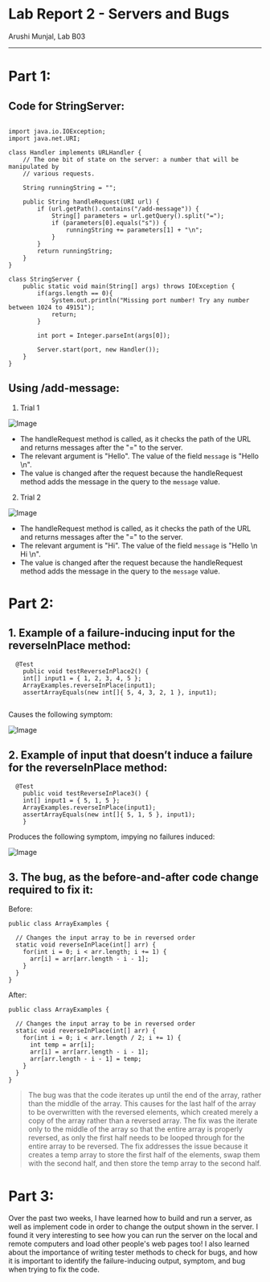 # Lab Report 2 - Servers and Bugs
Arushi Munjal, Lab B03

---

# Part 1:

## Code for StringServer: 

```

import java.io.IOException;
import java.net.URI;

class Handler implements URLHandler {
    // The one bit of state on the server: a number that will be manipulated by
    // various requests.

    String runningString = "";

    public String handleRequest(URI url) {
        if (url.getPath().contains("/add-message")) {
            String[] parameters = url.getQuery().split("=");
            if (parameters[0].equals("s")) {
                runningString += parameters[1] + "\n";
            }
        }
        return runningString;
    }
}

class StringServer {
    public static void main(String[] args) throws IOException {
        if(args.length == 0){
            System.out.println("Missing port number! Try any number between 1024 to 49151");
            return;
        }

        int port = Integer.parseInt(args[0]);

        Server.start(port, new Handler());
    }
}

``` 

## Using /add-message:

1. Trial 1

![Image](serveroutput2.png)

- The handleRequest method is called, as it checks the path of the URL and returns messages after the "=" to the server.
- The relevant argument is "Hello". The value of the field `message` is "Hello \n".
- The value is changed after the request because the handleRequest method adds the message in the query to the `message` value.


2. Trial 2

![Image](serveroutput1.png)

- The handleRequest method is called, as it checks the path of the URL and returns messages after the "=" to the server.
- The relevant argument is "Hi". The value of the field `message` is "Hello \n Hi \n".
- The value is changed after the request because the handleRequest method adds the message in the query to the `message` value.

# Part 2:

## 1. Example of a failure-inducing input for the reverseInPlace method:

```
  @Test 
	public void testReverseInPlace2() {
    int[] input1 = { 1, 2, 3, 4, 5 };
    ArrayExamples.reverseInPlace(input1);
    assertArrayEquals(new int[]{ 5, 4, 3, 2, 1 }, input1);
    
```

Causes the following symptom:

![Image](output1.png)


## 2. Example of input that doesn’t induce a failure for the reverseInPlace method:

```
  @Test 
	public void testReverseInPlace3() {
    int[] input1 = { 5, 1, 5 };
    ArrayExamples.reverseInPlace(input1);
    assertArrayEquals(new int[]{ 5, 1, 5 }, input1);
	}

```
Produces the following symptom, impying no failures induced:

![Image](output2.png)


## 3. The bug, as the before-and-after code change required to fix it:

Before:

```
public class ArrayExamples {

  // Changes the input array to be in reversed order
  static void reverseInPlace(int[] arr) {
    for(int i = 0; i < arr.length; i += 1) {
      arr[i] = arr[arr.length - i - 1];
    }
  }
}
```

After:

```
public class ArrayExamples {

  // Changes the input array to be in reversed order
  static void reverseInPlace(int[] arr) {
    for(int i = 0; i < arr.length / 2; i += 1) {
      int temp = arr[i];
      arr[i] = arr[arr.length - i - 1];
      arr[arr.length - i - 1] = temp;
    }
  }
}
```

> The bug was that the code iterates up until the end of the array, rather than the middle of the array. This causes for the last half of the array to be overwritten with the reversed elements, which created merely a copy of the array rather than a reversed array. The fix was the iterate only to the middle of the array so that the entire array is properly reversed, as only the first half needs to be looped through for the entire array to be reversed. The fix addresses the issue because it creates a temp array to store the first half of the elements, swap them with the second half, and then store the temp array to the second half.


# Part 3:

Over the past two weeks, I have learned how to build and run a server, as well as implement code in order to change the output shown in the server. I found it very interesting to see how you can run the server on the local and remote computers and load other people's web pages too! I also learned about the importance of writing tester methods to check for bugs, and how it is important to identify the failure-inducing output, symptom, and bug when trying to fix the code.


